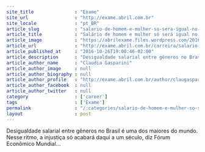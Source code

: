 ```yaml
---
site_title               : "Exame"
site_url                 : "http://exame.abril.com.br"
site_locale              : "pt_BR"
article_slug             : "salario-de-homem-e-mulher-so-sera-igual-no-brasil-no-ano-de-2116"
article_title            : "Salário de homem e mulher só será igual no Brasil no ano de 2116"
article_image            : "https://abrilexame.files.wordpress.com/2016/10/size_960_16_9_notas-de-real1.jpg?quality=70&strip=all&w=960"
article_url              : "http://exame.abril.com.br/carreira/salario-de-homem-e-mulher-so-sera-igual-no-brasil-no-ano-de-2116/"
article_published_at     : "2016-10-26T19:00:46-02:00"
article_description      : "Desigualdade salarial entre gêneros no Brasil é uma dos maiores do mundo. Nesse ritmo, a injustiça só acabará daqui a um século, diz Fórum Econômico Mundial..."
article_author_name      : "Claudia Gasparini"
article_author_image     : null
article_author_biography : null
article_author_profile   : "http://exame.abril.com.br/author/claugasparini/"
article_author_facebook  : null
article_author_twitter   : null
category                 : ['career']
tags                     : ['Exame']
permalink                : "/:categories/salario-de-homem-e-mulher-so-sera-igual-no-brasil-no-ano-de-2116/"
layout                   : post
---
```


Desigualdade salarial entre gêneros no Brasil é uma dos maiores do mundo. Nesse ritmo, a injustiça só acabará daqui a um século, diz Fórum Econômico Mundial...
